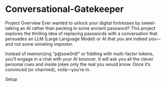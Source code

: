 # Conversational-Gatekeeper
Project Overview
Ever wanted to unlock your digital fortresses by sweet-talking an AI rather than pecking in some ancient password? This project explores the thrilling idea of replacing passwords with a conversation that persuades an LLM (Large Language Model) or AI that you are indeed you—and not some sniveling impostor.

Instead of memorizing “p@ssw0rd!” or fiddling with multi-factor tokens, you’ll engage in a chat with your AI bouncer. It will ask you all the clever personal cues and inside jokes only the real you would know. Once it’s convinced (or charmed), voilà—you’re in.

Setup
